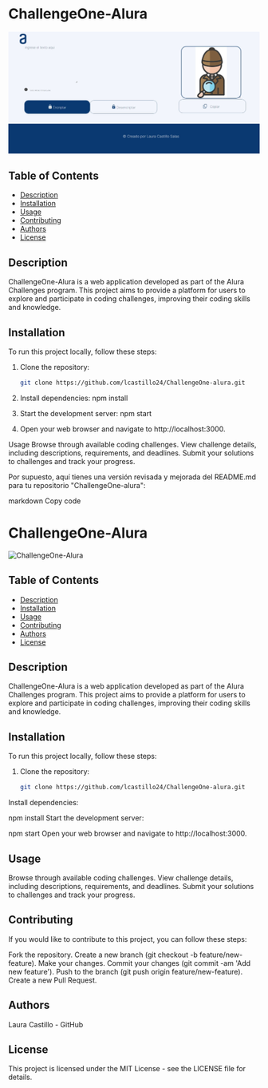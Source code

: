 # ChallengeOne-Alura

![ChallengeOne-Alura](./assents/Encriptador_img.jpeg)

## Table of Contents

- [Description](#description)
- [Installation](#installation)
- [Usage](#usage)
- [Contributing](#contributing)
- [Authors](#authors)
- [License](#license)

## Description

ChallengeOne-Alura is a web application developed as part of the Alura Challenges program. This project aims to provide a platform for users to explore and participate in coding challenges, improving their coding skills and knowledge.

## Installation

To run this project locally, follow these steps:

1. Clone the repository:

   ```bash
   git clone https://github.com/lcastillo24/ChallengeOne-alura.git


1. Install dependencies:
   npm install
2. Start the development server:
   npm start
3. Open your web browser and navigate to http://localhost:3000.

Usage
Browse through available coding challenges.
View challenge details, including descriptions, requirements, and deadlines.
Submit your solutions to challenges and track your progress.


Por supuesto, aquí tienes una versión revisada y mejorada del README.md para tu repositorio "ChallengeOne-alura":

markdown
Copy code
# ChallengeOne-Alura

![ChallengeOne-Alura](./assets/challenge_one.png)

## Table of Contents

- [Description](#description)
- [Installation](#installation)
- [Usage](#usage)
- [Contributing](#contributing)
- [Authors](#authors)
- [License](#license)

## Description

ChallengeOne-Alura is a web application developed as part of the Alura Challenges program. This project aims to provide a platform for users to explore and participate in coding challenges, improving their coding skills and knowledge.

## Installation

To run this project locally, follow these steps:

1. Clone the repository:

   ```bash
   git clone https://github.com/lcastillo24/ChallengeOne-alura.git
Install dependencies:


npm install
Start the development server:


npm start
Open your web browser and navigate to http://localhost:3000.

## Usage
Browse through available coding challenges.
View challenge details, including descriptions, requirements, and deadlines.
Submit your solutions to challenges and track your progress.

## Contributing
If you would like to contribute to this project, you can follow these steps:

Fork the repository.
Create a new branch (git checkout -b feature/new-feature).
Make your changes.
Commit your changes (git commit -am 'Add new feature').
Push to the branch (git push origin feature/new-feature).
Create a new Pull Request.
## Authors
Laura Castillo - GitHub

## License
This project is licensed under the MIT License - see the LICENSE file for details.
